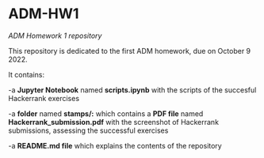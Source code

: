 # ADM-HW1
*ADM Homework 1 repository*


This repository is dedicated to the first ADM homework, due on October 9 2022.



It contains:


-a **Jupyter Notebook** named **scripts.ipynb** with the scripts of the succesful Hackerrank exercises


-a **folder** named **stamps/:** which contains a **PDF file** named **Hackerrank_submission.pdf** with the screenshot of Hackerrank submissions, assessing the successful exercises


-a **README.md file** which explains the contents of the repository
